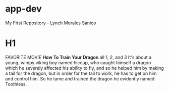 # app-dev
My First Repository - Lynch Morales Sanico
# H1
FAVORITE MOVIE
**How To Train Your Dragon** all 1, 2, and 3
It's about a young, wimpy viking boy named hiccup, who caught himself a dragon which he severely affected his ability to fly, and so he helped him by making a tail for the dragon, but in order for the tail to work, he has to get on him and control him. So he tame and trained the dragon he evidently named Toothless.
